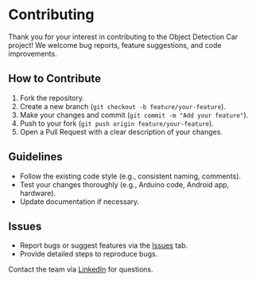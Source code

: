 # Contributing

Thank you for your interest in contributing to the Object Detection Car project! We welcome bug reports, feature suggestions, and code improvements.

## How to Contribute
1. Fork the repository.
2. Create a new branch (`git checkout -b feature/your-feature`).
3. Make your changes and commit (`git commit -m "Add your feature"`).
4. Push to your fork (`git push origin feature/your-feature`).
5. Open a Pull Request with a clear description of your changes.

## Guidelines
- Follow the existing code style (e.g., consistent naming, comments).
- Test your changes thoroughly (e.g., Arduino code, Android app, hardware).
- Update documentation if necessary.

## Issues
- Report bugs or suggest features via the [Issues](https://github.com/Soumen044/Object-Detection-Car-ESP32-Android/issues) tab.
- Provide detailed steps to reproduce bugs.

Contact the team via [LinkedIn](https://www.linkedin.com/in/04-soumen-mishra) for questions.
